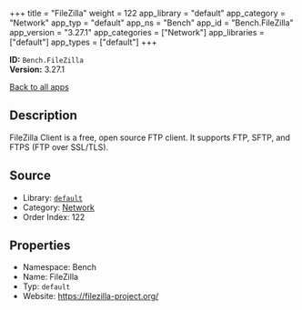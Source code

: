 ﻿+++
title = "FileZilla"
weight = 122
app_library = "default"
app_category = "Network"
app_typ = "default"
app_ns = "Bench"
app_id = "Bench.FileZilla"
app_version = "3.27.1"
app_categories = ["Network"]
app_libraries = ["default"]
app_types = ["default"]
+++

**ID:** `Bench.FileZilla`  
**Version:** 3.27.1  
<!--more-->

[Back to all apps](/apps/)

## Description
FileZilla Client is a free, open source FTP client. It supports FTP, SFTP, and FTPS (FTP over SSL/TLS).

## Source

* Library: [`default`](/app_libraries/default)
* Category: [Network](/app_categories/network)
* Order Index: 122

## Properties

* Namespace: Bench
* Name: FileZilla
* Typ: `default`
* Website: <https://filezilla-project.org/>

